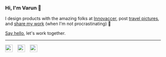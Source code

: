 ### Hi, I'm Varun 👋

I design products with the amazing folks at [Innovaccer](https://innovaccer.com), post [travel pictures](https://www.instagram.com/__varundhawan), and [share my work](https://dribbble.com/varundhawan) (when I'm not procrastinating) 🙈

[Say hello](mailto:me@varundhawan.com), let's work together.

---
[<img src="https://varundhawan.com/simple-icons/twitter.svg" width="24" />](https://www.twitter.com/__varundhawan)&nbsp;&nbsp;&nbsp;&nbsp;[<img src="https://varundhawan.com/simple-icons/linkedin.svg" width="24" />](https://www.linkedin.com/in/varundhawan5792)&nbsp;&nbsp;&nbsp;&nbsp;[<img src="https://varundhawan.com/simple-icons/dribbble.svg" width="24" />](https://dribbble.com/varundhawan) 
